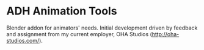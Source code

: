 ADH Animation Tools
===================

Blender addon for animators' needs. Initial development driven by feedback and assignment from my current employer, OHA Studios (http://oha-studios.com/).
